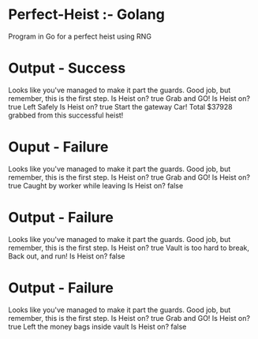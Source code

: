 # Perfect-Heist :- Golang
Program in Go for a perfect heist using RNG

# Output - Success
Looks like you've managed to make it part the guards. Good job, but remember, this is the first step. 
Is Heist on? true 
Grab and GO! 
Is Heist on? true 
Left Safely 
Is Heist on? true 
Start the gateway Car! 
Total $37928 grabbed from this successful heist!

# Ouput - Failure
Looks like you've managed to make it part the guards. Good job, but remember, this is the first step.
Is Heist on? true
Grab and GO!
Is Heist on? true
Caught by worker while leaving
Is Heist on? false

# Output - Failure
Looks like you've managed to make it part the guards. Good job, but remember, this is the first step.
Is Heist on? true
Vault is too hard to break, Back out, and run!
Is Heist on? false

# Output - Failure
Looks like you've managed to make it part the guards. Good job, but remember, this is the first step.
Is Heist on? true
Grab and GO!
Is Heist on? true
Left the money bags inside vault
Is Heist on? false
